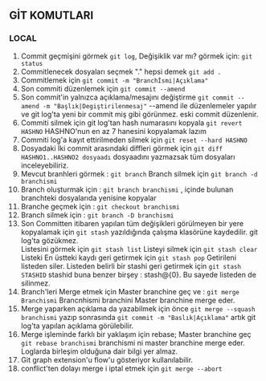 ## GİT KOMUTLARI

### LOCAL

1. Commit geçmişini görmek `git log`,
   Değişiklik var mı? görmek için: `git status`
2. Commitlenecek dosyaları seçmek "." hepsi demek `git add .`
3. Commitlemek için `git commit -m "Branchİsmi|Açıklama"`
4. Son commiti düzenlemek için `git commit --amend`
5. Son commit'in yalnızca açıklama/mesajını değiştirme `git commit --amend -m "Başlık|Degiştirilenmesaj"` --amend ile düzenlemeler yapılır ve git log'ta yeni bir commit miş gibi görünmez. eski commit düzenlenir.
6. Commiti silmek için git log'tan hash numarasını kopyala `git revert HASHNO` HASHNO'nun en az 7 hanesini kopyalamak lazım
7. Commiti log'a kayıt ettirilmeden silmek için `git reset --hard HASHNO`
8. Dosyadaki İki commit arasındaki diffleri görmek için `git diff HASHNO1..HASHNO2 dosyaadı` dosyaadını yazmazsak tüm dosyaları inceleyebiliriz.
9. Mevcut branhleri görmek : `git branch`
   Branch silmek için `git branch -d branchismi`
10. Branch oluşturmak için : `git branch branchismi` , içinde bulunan branchteki dosyalarıda yenisine kopyalar
11. Branche geçmek için : `git checkout branchismi`
12. Branch silmek için : `git branch -D branchismi`
13. Son Committen itibaren yapılan tüm değişikleri görülmeyen bir yere kopyalamak için `git stash` yazıldığında çalışma klasörüne kaydedilir. git log'ta gözükmez.  
    Listesini görmek için `git stash list`
    Listeyi silmek için `git stash clear`
    Listeki En üstteki kaydı geri getirmek için `git stash pop` Getirileni listeden siler.
    Listeden belirli bir stashi geri getirmek için `git stash STASHID` stashid buna benzer birşey : stash@{0}. Bu sayede listeden de silinmez.
14. Branch'leri Merge etmek için Master branchine geç ve : `git merge Branchismi` Brancnhismi branchini Master branchine merge eder.
15. Merge yaparken açıklama da yazabilmek için önce `git merge --squash branchismi` yazıp sonrasında `git commit -m "Baslık|Açıklama"` artık git log'ta yapılan açıklama görülebilir.
16. Merge işleminde farklı bir yaklaşım için rebase; Master branchine geç `git rebase branchismi` branchismi ni master branchine merge eder. Loglarda birleşim olduğuna dair bilgi yer almaz.
17. Git graph extension'u flow'u gösteriyor kullanılabilir.
18. conflict'ten dolayı merge i iptal etmek için `git merge --abort`
